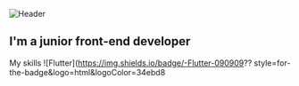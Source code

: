 ![Header](https://github.com/RoRomario360/RoRomario360/blob/main/assets/cover.jpg)

## I'm a junior front-end developer

My skills
![Flutter](https://img.shields.io/badge/-Flutter-090909??
style=for-the-badge&logo=html&logoColor=34ebd8

